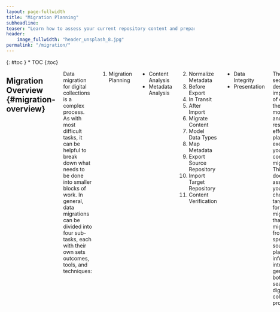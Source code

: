 ```yaml
---
layout: page-fullwidth
title: "Migration Planning"
subheadline:
teaser: "Learn how to assess your current repository content and prepare it for a move to another system"
header:
    image_fullwidth: "header_unsplash_8.jpg"
permalink: "/migration/"
---
```

<div class="row">
<div class="medium-4 medium-push-8 columns" markdown="1">
<div class="panel radius" markdown="1">
{: #toc }
*  TOC
{:toc}
</div>
</div>

<div class="medium-8 medium-pull-4 columns" markdown="1">

## Migration Overview {#migration-overview}

Data migration for digital collections is a complex process. As with most difficult tasks, it can be helpful to break down what needs to be done into smaller blocks of work. In general, data migrations can be divided into four sub-tasks, each with their own sets outcomes, tools, and techniques:

1. Migration Planning
  * Content Analysis
  * Metadata Analysis
2. Normalize Metadata
  1. Before Export
  2. In Transit
  3. After Import
3. Migrate Content
  1. Model Data Types
  2. Map Metadata
  3. Export Source Repository
  4. Import Target Repository
4. Content Verification
  * Data Integrity
  * Presentation

The following sections will describe the importance of each of these steps in more detail and provide resources for effectively planning and executing your next content migration. This page does not assume that you have chosen a target system for your migration or that you are migrating from a specific source platform. This information is intended as a general for both new and seasoned digital collections professionals.

## Migration Planning {#migration-planning}


### Content Analysis {#content-analysis}

Data Types
File Types
File Locations

### Metadata Analysis {#metadata-analysis}

Metadata Schema
Data Quality

## Normalize Metadata {#normalize-metadata}

### Before Export {#normalize-before-export}

### In Transit {#normalize-in-transit}

### After Import {#normalize-after-import}

## Migrate Content

### Model Data Types {#model-data-types}

### Map Metadata {#map-metadata}

### Source Repository Export {#source-repo-export}

### Target Repository Import {#target-repo-import}

## Content Verification {#content-verification}

### Data Integrity {#data-integrity}

### Data Presentation {#data-presentation}

## Migration Resources {#migration-resources}

href="https://www.slideshare.net/DuraSpace/32818-open-source-repository-upgrades-top-advice-from-practitioners-webinar-recording">Open Source Repository Upgrades: Top Advice from Practitioners</a> _Duraspace (March 2018)_

href="https://journal.code4lib.org/articles/8327">Breaking Up With CONTENTdm: Why and How One Institution Took the Leap to Open Source</a> _Heather Gilbert and Tyler Mobley (April 2013)_

{% include _improve_content.html %}
</div><!-- /.medium-8.columns -->
</div><!-- /.row -->
